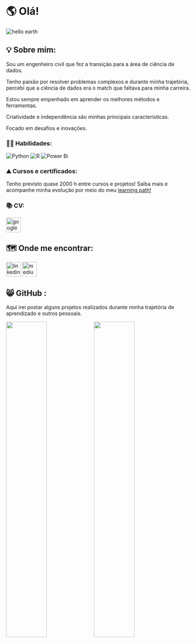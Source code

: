 # 🌎 Olá!

![hello earth](https://user-images.githubusercontent.com/88410096/184493412-9aafb25f-3c24-40b1-a648-a42edce47703.PNG)

## 💡 Sobre mim:

Sou um engenheiro civil que fez a transição para a área de ciência de dados.

Tenho paixão por resolver problemas complexos e durante minha trajetória, percebi que a ciência de dados era o match que faltava para minha carreira.

Estou sempre empenhado em aprender os melhores métodos e ferramentas.

Criatividade e independência são minhas principais características.

Focado em desafios e inovações.

### 👨‍💻 Habilidades:
![Python](https://img.shields.io/badge/python-3670A0?style=for-the-badge&logo=python&logoColor=ffdd54)
![R](https://img.shields.io/badge/r-%23276DC3.svg?style=for-the-badge&logo=r&logoColor=white)
![Power Bi](https://img.shields.io/badge/power_bi-F2C811?style=for-the-badge&logo=powerbi&logoColor=black)

### ⛰️ Cursos e certificados:
Tenho previsto quase 2000 h entre cursos e projetos! Saiba mais e acompanhe minha evolução por meio do meu [learning path!](https://docs.google.com/spreadsheets/d/1m0wzxjn2hLginp48QwC-GRcaBV54rrhlYhibff-25Wc/edit?usp=sharing)

### 📚 CV:
[<img src='https://cdn.jsdelivr.net/npm/simple-icons@3.0.1/icons/googledrive.svg' alt='googledrive' height='40'>](https://drive.google.com/file/d/10jViJh_cdb2uDhL1OF8BiTGMEngrtkIh/view?usp=sharing)

## 🗺️ Onde me encontrar:

[<img src='https://cdn.jsdelivr.net/npm/simple-icons@3.0.1/icons/linkedin.svg' alt='linkedin' height='40'>](https://www.linkedin.com/in/rodrigonascimentofernandes//)
[<img src='https://cdn.jsdelivr.net/npm/simple-icons@3.0.1/icons/medium.svg' alt='medium' height='40'>](https://medium.com/@rodrigonascimentofernandes)

## 😸 GitHub :
Aqui irei postar alguns projetos realizados durante minha trajetória de aprendizado e outros pessoais.

<img align="left" width="47%" src="https://github-readme-stats.vercel.app/api?username=digonfernan&show_icons=true&theme=darcula" />
<img align="left" width="47%" src="https://github-readme-stats.vercel.app/api/top-langs/?username=digonfernan&layout=compact" />
